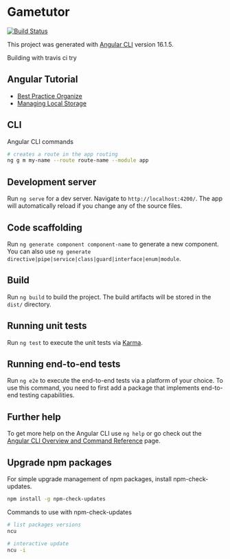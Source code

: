 # Gametutor

[![Build Status](https://app.travis-ci.com/mistadave/gametutor.svg?branch=master)](https://app.travis-ci.com/mistadave/gametutor)


This project was generated with [Angular CLI](https://github.com/angular/angular-cli) version 16.1.5.

Building with travis ci try

## Angular Tutorial

* [Best Practice Organize](https://medium.com/dev-jam/5-tips-best-practices-to-organize-your-angular-project-e900db08702e)
* [Managing Local Storage](https://blog.briebug.com/blog/managing-local-storage-in-angular)

## CLI

Angular CLI commands

```bash
# creates a route in the app routing
ng g m my-name --route route-name --module app
```

## Development server

Run `ng serve` for a dev server. Navigate to `http://localhost:4200/`. The app will automatically reload if you change any of the source files.

## Code scaffolding

Run `ng generate component component-name` to generate a new component. You can also use `ng generate directive|pipe|service|class|guard|interface|enum|module`.

## Build

Run `ng build` to build the project. The build artifacts will be stored in the `dist/` directory.

## Running unit tests

Run `ng test` to execute the unit tests via [Karma](https://karma-runner.github.io).

## Running end-to-end tests

Run `ng e2e` to execute the end-to-end tests via a platform of your choice. To use this command, you need to first add a package that implements end-to-end testing capabilities.

## Further help

To get more help on the Angular CLI use `ng help` or go check out the [Angular CLI Overview and Command Reference](https://angular.io/cli) page.


## Upgrade npm packages

For simple upgrade management of npm packages, install npm-check-updates.

```bash
npm install -g npm-check-updates
```

Commands to use with npm-check-updates

```bash
# list packages versions
ncu

# interactive update
ncu -i
```
